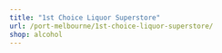 ```yaml
---
title: "1st Choice Liquor Superstore"
url: /port-melbourne/1st-choice-liquor-superstore/
shop: alcohol
---
```

